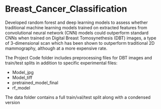 # Breast_Cancer_Classification
Developed random forest and deep learning models to assess whether traditional machine learning models trained on extracted features from convolutional neural network (CNN) models could outperform standard CNNs when trained on Digital Breast Tomosynethesis (DBT) images, a type of 3-dimensional scan which has been shown to outperform traditional 2D mammography, although at a more expensive rate.

The Project Code folder includes preprocessing files for DBT images and train/test splits in addition to specific experimental files:
- Model_jpg
- Model_tiff
- pretrained_model_final
- rf_model

The data folder contains a full train/val/test split along with a condensed version
